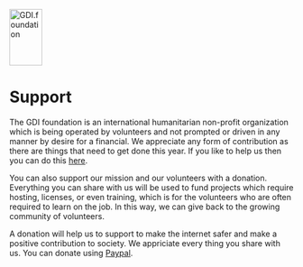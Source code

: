 
<a href="/"><img src="https://gdi.foundation/img/logo.png" alt="GDI.foundation" width="58" height="100" border="0" /></a>

# Support

The GDI foundation is an international humanitarian non-profit organization which is being operated by volunteers and not prompted or driven in any manner by desire for a financial. We appreciate any form of contribution as there are things that need to get done this year. If you like to help us then you can do this [here](https://gdi.foundation/#/?id=can-i-help).

You can also support our mission and our volunteers with a donation. Everything you can share with us will be used to fund projects which require hosting, licenses, or even training, which is for the volunteers who are often required to learn on the job. In this way, we can give back to the growing community of volunteers.


A donation will help us to support to make the internet safer and make a positive contribution to society. We appriciate every thing you share with us. You can donate using [Paypal](https://paypal.me/pools/c/8mBLagsrGt).



